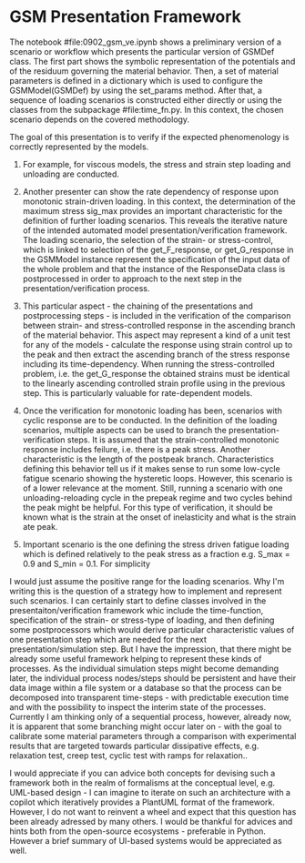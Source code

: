 # GSM Presentation Framework

The notebook #file:0902_gsm_ve.ipynb  shows a preliminary version of a scenario or workflow which presents the particular version of GSMDef class. The first part shows the symbolic representation of the potentials and of the residuum governing the material behavior. Then, a set of material parameters is defined in a dictionary which is used to configure the GSMModel(GSMDef) by using the set_params method. After that, a sequence of loading scenarios is constructed either directly or using the classes from the subpackage #file:time_fn.py. In this context, the chosen scenario depends on the covered methodology.

The goal of this presentation is to verify if the expected phenomenology is correctly represented by the models. 

1) For example, for viscous models, the stress and strain step loading and unloading are conducted. 

2) Another presenter can show the rate dependency of response upon monotonic strain-driven loading. In this context, the determination of the maximum stress sig_max provides an important characteristic for the definition of further loading scenarios. This reveals the iterative nature of the intended automated model presentation/verification framework. The loading scenario, the selection of the strain- or stress-control, which is linked to selection of the get_F_response, or get_G_response in the GSMModel instance represent the specification of the input data of the whole problem and that the instance of the ResponseData class is postprocessed in order to approach to the next step in the presentation/verification process.

3) This particular aspect - the chaining of the presentations and postprocessing steps - is included in the verification of the comparison between strain- and stress-controlled response in the ascending branch of the material behavior. This aspect may represent a kind of a unit test for any of the models - calculate the response using strain control up to the peak and then extract the ascending branch of the stress response including its time-dependency. When running the stress-controlled problem, i.e. the get_G_response the obtained strains must be identical to the linearly ascending controlled strain profile using in the previous step. This is particularly valuable for rate-dependent models.

4) Once the verification for monotonic loading has been, scenarios with cyclic response are to be conducted. In the definition of the loading scenarios, multiple aspects can be used to branch the presentation-verification steps. It is assumed that the strain-controlled monotonic response includes feilure, i.e. there is a peak stress. Another characteristic is the length of the postpeak branch. Characteristics defining this behavior tell us if it makes sense to run some low-cycle fatigue scenario showing the hysteretic loops. However, this scenario is of a lower relevance at the moment. 
Still, running a scenario with one unloading-reloading cycle in the prepeak regime and two cycles behind the peak might be helpful. For this type of verification, it should be known what is the strain at the onset of inelasticity and what is the strain ate peak.

5) Important scenario is the one defining the stress driven fatigue loading which is defined relatively to the peak stress as a fraction e.g. S_max = 0.9 and S_min = 0.1. For simplicity 

I would just assume the positive range  for the loading scenarios. Why I'm writing this is the question of a strategy how to implement and represent such scenarios. I can certainly start to define classes involved in the presentaiton/verification framework whic include the time-function, specification of the strain- or stress-type of loading, and then defining some postprocessors which would derive particular characteristic values of one presentation step which are needed for the next presentation/simulation step. But I have the impression, that there might be already some useful framework helping to represent these kinds of processes. As the individual simulation steps might become demanding later, the individual process nodes/steps should be persistent and have their data image within a file system or a database so that the process can be decomposed into transparent time-steps - with predictable execution time and with the possibility to inspect the interim state of the processes. Currently I am thinking only of a sequential process, however, already now, it is apparent that some branching might occur later on - with the goal to calibrate some material parameters through a comparison with experimental results that are targeted towards particular dissipative effects, e.g. relaxation test, creep test, cyclic test with ramps for relaxation..

I would appreciate if you can advice both concepts for devising such a framework both in the realm of formalisms at the conceptual level, e.g. UML-based design - I can imagine to iterate on such an architecture with a copilot which iteratively provides a PlantUML format of the framework. However, I do not want to reinvent a wheel and expect that this question has been already adressed by many others. I would be thankful for advices and hints both from the open-source ecosystems - preferable in Python. However a brief summary of UI-based systems would be appreciated as well. 

